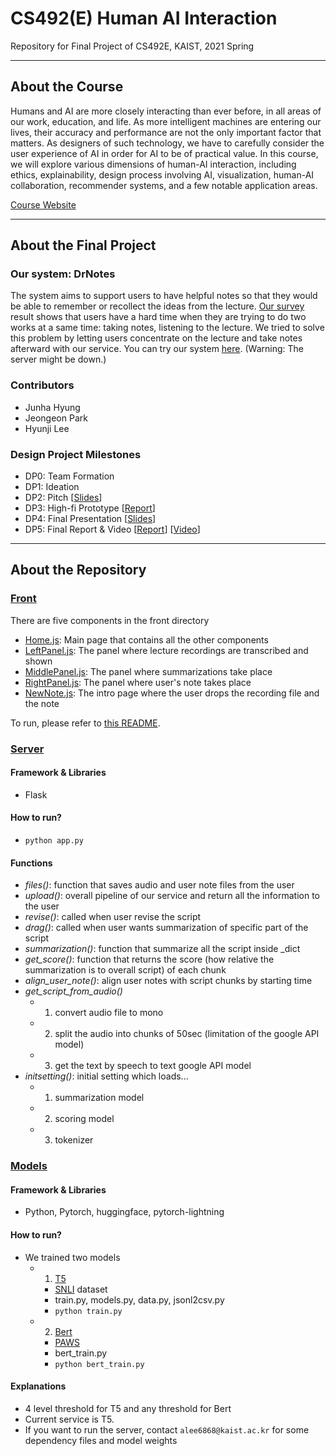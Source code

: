 # CS492(E) Human AI Interaction
Repository for Final Project of CS492E, KAIST, 2021 Spring

---

## About the Course
Humans and AI are more closely interacting than ever before, in all areas of our work, education, and life. As more intelligent machines are entering our lives, their accuracy and performance are not the only important factor that matters. As designers of such technology, we have to carefully consider the user experience of AI in order for AI to be of practical value. In this course, we will explore various dimensions of human-AI interaction, including ethics, explainability, design process involving AI, visualization, human-AI collaboration, recommender systems, and a few notable application areas.

[Course Website](https://human-ai.kixlab.org/)

---

## About the Final Project
### Our system: DrNotes
The system aims to support users to have helpful notes so that they would be able to remember or recollect the ideas from the lecture. [Our survey](https://docs.google.com/spreadsheets/d/18FxLU3xmcSGTml23OVw57pN_nvVM-6hofVSfdTYVtRQ/edit?usp=sharing) result shows that users have a hard time when they are trying to do two works at a same time: taking notes, listening to the lecture. We tried to solve this problem by letting users concentrate on the lecture and take notes afterward with our service. You can try our system [here](https://drnotes-492e.web.app). (Warning: The server might be down.)

### Contributors
* Junha Hyung
* Jeongeon Park
* Hyunji Lee

### Design Project Milestones
* DP0: Team Formation
* DP1: Ideation
* DP2: Pitch [[Slides](https://github.com/amy-hyunji/doctor-notes/blob/main/images/1-project-pitch/HAI%20Project%20Pitch%20-%20Team%20UFT.pdf)]
* DP3: High-fi Prototype [[Report](https://github.com/amy-hyunji/doctor-notes/blob/main/images/2-prototype/Milestone%202%20-%20Prototype.md)]
* DP4: Final Presentation [[Slides](https://github.com/amy-hyunji/doctor-notes/blob/main/images/3-final-presentation/HAI%20Project%20Final%20Presentation%20-%20UFT.pdf)]
* DP5: Final Report & Video [[Report](https://github.com/amy-hyunji/doctor-notes/blob/main/images/4-final-report/Final%20Report%20-%20UFT.md)] [[Video](https://youtu.be/uQfXefMjBD8)]

---

## About the Repository
### [Front](https://github.com/amy-hyunji/doctor-notes/tree/main/front)
There are five components in the front directory
* [Home.js](./front/src/components/Home.js): Main page that contains all the other components
* [LeftPanel.js](./front/src/components/LeftPanel.js): The panel where lecture recordings are transcribed and shown
* [MiddlePanel.js](./front/src/components/MiddlePanel.js): The panel where summarizations take place
* [RightPanel.js](./front/src/components/RightPanel.js): The panel where user's note takes place
* [NewNote.js](./front/src/components/NewNote.js): The intro page where the user drops the recording file and the note

To run, please refer to [this README](./front/README.md).

### [Server](https://github.com/amy-hyunji/doctor-notes/tree/main/server)
#### Framework & Libraries
* Flask
#### How to run?
* `python app.py`
#### Functions
* *files()*: function that saves audio and user note files from the user
* *upload()*: overall pipeline of our service and return all the information to the user
* *revise()*: called when user revise the script
* *drag()*: called when user wants summarization of specific part of the script
* *summarization()*: function that summarize all the script inside _dict
* *get_score()*: function that returns the score (how relative the summarization is to overall script) of each chunk
* *align_user_note()*: align user notes with script chunks by starting time
* *get_script_from_audio()*
    * 1. convert audio file to mono
    * 2. split the audio into chunks of 50sec (limitation of the google API model)
    * 3. get the text by speech to text google API model
* *initsetting()*: initial setting which loads...
    * 1. summarization model
    * 2. scoring model
    * 3. tokenizer 

### [Models](https://github.com/amy-hyunji/doctor-notes/tree/main/keyword)
#### Framework & Libraries
* Python, Pytorch, huggingface, pytorch-lightning
#### How to run?
* We trained two models
  * 1. [T5](https://arxiv.org/abs/1910.10683) 
    * [SNLI](https://nlp.stanford.edu/projects/snli/) dataset
    * train.py, models.py, data.py, jsonl2csv.py
    * `python train.py`
  * 2. [Bert](https://arxiv.org/abs/1810.04805) 
    * [PAWS](https://github.com/google-research-datasets/paws)
    * bert_train.py
    * `python bert_train.py`
#### Explanations
* 4 level threshold for T5 and any threshold for Bert
* Current service is T5. 
* If you want to run the server, contact `alee6868@kaist.ac.kr` for some dependency files and model weights

